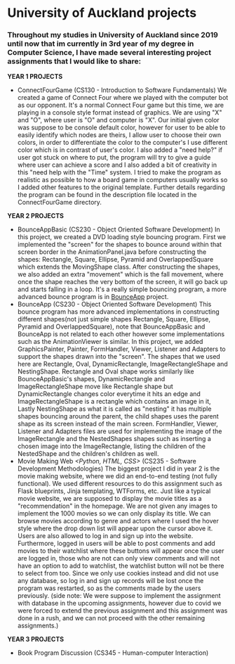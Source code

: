 # University of Auckland projects

### Throughout my studies in University of Auckland since 2019 until now that im currently in 3rd year of my degree in Computer Science, I have made several interesting project assignments that I would like to share:


**YEAR 1 PROJECTS**
* ConnectFourGame *<Python>* (CS130 - Introduction to Software Fundamentals)
We created a game of Connect Four where we played with the computer bot as our opponent. It's a normal Connect Four game but this time, we are playing in a console style format instead of graphics. We are using "X" and "O", where user is "O" and computer is "X". Our initial given color was suppose to be console default color, however for user to be able to easily identify which nodes are theirs, I allow user to choose their own colors, in order to differentiate the color to the computer's I use different color which is in contrast of user's color. I also added a "need help?" if user got stuck on where to put, the program will try to give a guide where user can achieve a score and I also added a bit of creativity in this "need help with the "Time" system. I tried to make the program as realistic as possible to how a board game in computers usually works so I added other features to the original template. Further details regarding the program can be found in  the description file located in  the ConnectFourGame directory.


**YEAR 2 PROJECTS**
* BounceAppBasic *<Java>* (CS230 - Object Oriented Software Development)
In this project, we created a DVD loading style bouncing program. First we implemented the "screen" for the shapes to bounce around within that screen border in the AnimationPanel.java before constructing the shapes: Rectangle, Square, Ellipse, Pyramid and OverlappedSquare which extends the MovingShape class. After constructing the shapes, we also added an extra "movement" which is the fall movement, where once the shape reaches the very bottom of the screen, it will go back up and starts falling in a loop. It's a really simple bouncing program, a more advanced bounce program is in [BounceApp](https://github.com/NatRivers/assignment/tree/main/bounceApp) project.
* BounceApp *<Java>* (CS230 - Object Oriented Software Development)
This bounce program has more advanced implementations in constructing different shapes(not just simple shapes Rectangle, Square, Ellipse, Pyramid and OverlappedSquare), note that BounceAppBasic and BounceApp is not related to each other however some implementations such as the AnimationViewer is similar. In this project, we added GraphicsPainter, Painter, FormHandler, Viewer, Listener and Adapters to support the shapes drawn into the "screen". The shapes that we used here are Rectangle, Oval, DynamicRectangle, ImageRectangleShape and NestingShape. Rectangle and Oval shape works similarly like BounceAppBasic's shapes, DynamicRectangle and ImageRectangleShape move like Rectangle shape but DynamicRectangle changes color everytime it hits an edge and ImageRectangleShape is a rectangle which contains an image in it, Lastly NestingShape as what it is called as "nesting" it has multiple shapes bouncing around the parent, the child shapes uses the parent shape as its screen instead of the main screen. FormHandler, Viewer, Listener and Adapters files are used for implementing the image of the ImageRectangle and the NestedShapes shapes such as inserting a chosen image into the ImageRectangle, listing the children of the NestedShape and the children's children as well.
* Movie Making Web *<Python, HTML, CSS>* (CS235 - Software Development Methodologies)
The biggest project I did in year 2 is the movie making website, where we did an end-to-end testing (not fully functional). We used different resources to do this assignment such as Flask blueprints, Jinja templating, WTForms, etc. Just like a typical movie website, we are supposed to display the movie titles as a "recommendation" in the homepage. We are not given any images to implement the 1000 movies so we can only display its title. We can browse movies according to genre and actors where I used the hover style where the drop down list will appear upon the cursor above it. Users are also allowed to log in and sign up into the website. Furthermore, logged in users will be able to post comments and add movies to their watchlist where these buttons will appear once the user are logged in, those who are not can only view comments and will not have an option to add to watchlist, the watchlist button will not be there to select from too. Since we only use cookies instead and did not use any database, so log in and sign up records will be lost once the program was restarted, so as the comments made by the users previously. (side note: We were suppose to implement the assignment with database in the upcoming assignments, however due to covid we were forced to extend the previous assignment and this assignment was done in a rush, and we can not proceed with the other remaining assignments.)

**YEAR 3 PROJECTS**
* Book Program Discussion *<JavaScript>* (CS345 - Human-computer Interaction)
